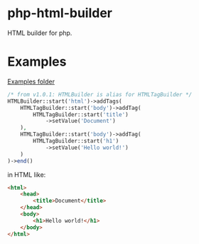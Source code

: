 # php-html-builder
HTML builder for php.

# Examples
[Examples folder](https://github.com/GDenisC/php-html-builder/tree/master/examples)

```php
/* from v1.0.1: HTMLBuilder is alias for HTMLTagBuilder */
HTMLBuilder::start('html')->addTags(
    HTMLTagBuilder::start('body')->addTag(
        HTMLTagBuilder::start('title')
            ->setValue('Document')
    ),
    HTMLTagBuilder::start('body')->addTag(
        HTMLTagBuilder::start('h1')
            ->setValue('Hello world!')
    )
)->end()
```
in HTML like:
```html
<html>
    <head>
        <title>Document</title>
    </head>
    <body>
        <h1>Hello world!</h1>
    </body>
</html>
```